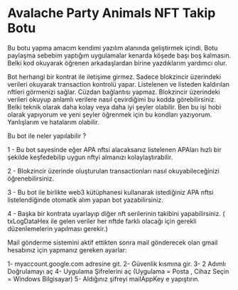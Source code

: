 # Avalache Party Animals NFT Takip Botu

Bu botu yapma amacım kendimi yazılım alanında geliştirmek içindi. Botu paylaşma sebebim yaptığım uygulamalar kenarda köşede başı boş kalmasın. Belki kod okuyarak öğrenen arkadaşlardan birine yazdıklarım yardımcı olur.

Bot herhangi bir kontrat ile iletişime girmez. Sadece blokzincir üzerindeki verileri okuyarak transaction kontrolü yapar. Listelenen ve listeden kaldırılan nftleri görmenizi sağlar. Cüzdan bağlantısı yapmaz. Blokzincir üzerindeki verileri okuyup anlamlı verilere nasıl çevirdiğimi bu kodda görebilirsiniz. Belki teknik olarak daha kolay veya daha iyi şeyler olabilir. Ben bu işi hobi olarak yapıyorum ve yeni şeyler öğrenmek için bu kondları yazıyorum. Yanlışlarım ve hatalarım olabilir.

Bu bot ile neler yapılabilir ?

1 - Bu bot sayesinde eğer APA nftsi alacaksanız listelenen APAları hızlı bir şekilde keşfedebilip uygun nftyi almanızı kolaylaştırabilir.

2 - Blokzincir üzerinde oluşturulan transactionları nasıl okuyabileceğinizi öğrenebilirsiniz.

3 - Bu bot ile birlikte web3 kütüphanesi kullanarak istediğiniz APA nftsi listelendiğinde otomatik alım yapan bot yazabilirsiniz.

4 - Başka bir kontrata uyarlayıp diğer nft serilerinin takibini yapabilirsiniz. ( txLogDataHex ile gelen veriler her nftde farklı olacağı için gerekli düzenlemelerin yapılması gerekir.)



Mail gönderme sistemini aktif ettikten sonra mail gönderecek olan gmail hesabınız için yapmanız gereken ayarlar:

1- myaccount.google.com adresine git.
2- Güvenlik kısmına gir.
3- 2 Adımlı Doğrulamayı aç
4- Uygulama Şifrelerini aç (Uygulama = Posta , Cihaz Seçin = Windows Bilgisayar)
5- Aldığınız şifreyi mailAppKey e yapıştırın.

